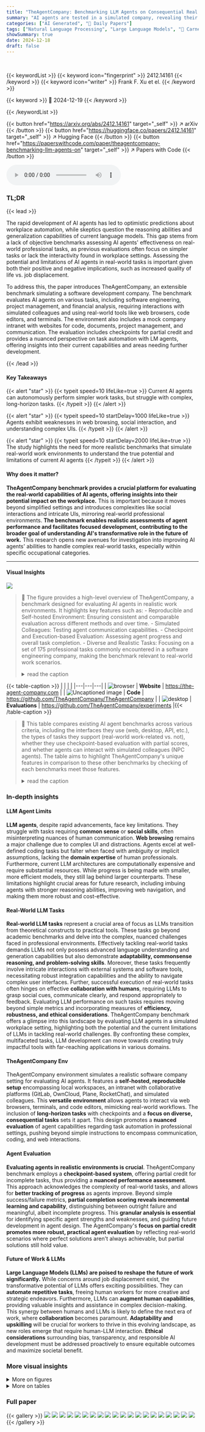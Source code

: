 ```yaml
---
title: "TheAgentCompany: Benchmarking LLM Agents on Consequential Real World Tasks"
summary: "AI agents are tested in a simulated company, revealing their capability to automate tasks and shortcomings with complex workflows and interfaces."
categories: ["AI Generated", "🤗 Daily Papers"]
tags: ["Natural Language Processing", "Large Language Models", "🏢 Carnegie Mellon University",]
showSummary: true
date: 2024-12-18
draft: false
---
```


<br>

{{< keywordList >}}
{{< keyword icon="fingerprint" >}} 2412.14161 {{< /keyword >}}
{{< keyword icon="writer" >}} Frank F. Xu et el. {{< /keyword >}}
 
{{< keyword >}} 🤗 2024-12-19 {{< /keyword >}}
 
{{< /keywordList >}}

{{< button href="https://arxiv.org/abs/2412.14161" target="_self" >}}
↗ arXiv
{{< /button >}}
{{< button href="https://huggingface.co/papers/2412.14161" target="_self" >}}
↗ Hugging Face
{{< /button >}}
{{< button href="https://paperswithcode.com/paper/theagentcompany-benchmarking-llm-agents-on" target="_self" >}}
↗ Papers with Code
{{< /button >}}



<audio controls>
    <source src="https://ai-paper-reviewer.com/2412.14161/podcast.wav" type="audio/wav">
    Your browser does not support the audio element.
</audio>


### TL;DR


{{< lead >}}

The rapid development of AI agents has led to optimistic predictions about workplace automation, while skeptics question the reasoning abilities and generalization capabilities of current language models. This gap stems from a lack of objective benchmarks assessing AI agents' effectiveness on real-world professional tasks, as previous evaluations often focus on simpler tasks or lack the interactivity found in workplace settings. Assessing the potential and limitations of AI agents in real-world tasks is important given both their positive and negative implications, such as increased quality of life vs. job displacement.

To address this, the paper introduces TheAgentCompany, an extensible benchmark simulating a software development company. The benchmark evaluates AI agents on various tasks, including software engineering, project management, and financial analysis, requiring interactions with simulated colleagues and using real-world tools like web browsers, code editors, and terminals.  The environment also includes a mock company intranet with websites for code, documents, project management, and communication.  The evaluation includes checkpoints for partial credit and provides a nuanced perspective on task automation with LM agents, offering insights into their current capabilities and areas needing further development.

{{< /lead >}}


#### Key Takeaways

{{< alert "star" >}}
{{< typeit speed=10 lifeLike=true >}} Current AI agents can autonomously perform simpler work tasks, but struggle with complex, long-horizon tasks. {{< /typeit >}}
{{< /alert >}}

{{< alert "star" >}}
{{< typeit speed=10 startDelay=1000 lifeLike=true >}} Agents exhibit weaknesses in web browsing, social interaction, and understanding complex UIs. {{< /typeit >}}
{{< /alert >}}

{{< alert "star" >}}
{{< typeit speed=10 startDelay=2000 lifeLike=true >}} The study highlights the need for more realistic benchmarks that simulate real-world work environments to understand the true potential and limitations of current AI agents {{< /typeit >}}
{{< /alert >}}

#### Why does it matter?
**TheAgentCompany benchmark provides a crucial platform for evaluating the real-world capabilities of AI agents, offering insights into their potential impact on the workplace.** This is important because it moves beyond simplified settings and introduces complexities like social interactions and intricate UIs, mirroring real-world professional environments. **The benchmark enables realistic assessments of agent performance and facilitates focused development, contributing to the broader goal of understanding AI's transformative role in the future of work.** This research opens new avenues for investigation into improving AI agents' abilities to handle complex real-world tasks, especially within specific occupational categories.

------
#### Visual Insights



![](https://arxiv.org/html/2412.14161/x2.png)

> 🔼 The figure provides a high-level overview of TheAgentCompany, a benchmark designed for evaluating AI agents in realistic work environments. It highlights key features such as: - Reproducible and Self-hosted Environment: Ensuring consistent and comparable evaluation across different methods and over time. - Simulated Colleagues: Testing agent communication capabilities. - Checkpoint and Execution-based Evaluation: Assessing agent progress and overall task completion. - Diverse and Realistic Tasks: Focusing on a set of 175 professional tasks commonly encountered in a software engineering company, making the benchmark relevant to real-world work scenarios.
> <details>
> <summary>read the caption</summary>
> Figure 1: An overview of TheAgentCompany benchmark. It features a reproducible and self-hosted environment, simulated colleagues to test agent communication capabilities, checkpoint and execution-based evaluation, and a set of 175 diverse, realistic and professional tasks in a software engineering company setting.
> </details>





{{< table-caption >}}
| | | |
|---|---|---| 
| ![browser](https://arxiv.org/html/2412.14161/extracted/6080186/figs/icon/browser.png) | **Website** | https://the-agent-company.com |
| ![Uncaptioned image](https://arxiv.org/html/2412.14161/x1.png) | **Code** | https://github.com/TheAgentCompany/TheAgentCompany |
| ![desktop](https://arxiv.org/html/2412.14161/extracted/6080186/figs/icon/desktop.png) | **Evaluations** | https://github.com/TheAgentCompany/experiments |{{< /table-caption >}}

> 🔼 This table compares existing AI agent benchmarks across various criteria, including the interfaces they use (web, desktop, API, etc.), the types of tasks they support (real-world work-related vs. not), whether they use checkpoint-based evaluation with partial scores, and whether agents can interact with simulated colleagues (NPC agents).  The table aims to highlight TheAgentCompany's unique features in comparison to these other benchmarks by checking of each benchmarks meet those features.
> <details>
> <summary>read the caption</summary>
> Table 1: Comparison of different AI agent benchmarks. Interface: the interface agent has access to;  is web browser,  is desktop,  is API usage,  is Python script,  is chat platform,  is bash terminal. Supported Tasks: tasks in the benchmark, ∗*∗ indicate tasks with no association with real-world occupations; SE refers to software engineering, HR is human resources, PM is project manager. Checkpoint-based evaluation: if tasks are evaluated at intermediate checkpoints and assigned partial scores. Interact with NPC Agents: If the agent can interact with other NPC agents during task-solving.
> </details>





### In-depth insights


#### LLM Agent Limits
**LLM agents**, despite rapid advancements, face key limitations.  They struggle with tasks requiring **common sense** or **social skills**, often misinterpreting nuances of human communication.  **Web browsing** remains a major challenge due to complex UI and distractions.  Agents excel at well-defined coding tasks but falter when faced with ambiguity or implicit assumptions, lacking the **domain expertise** of human professionals.  Furthermore, current LLM architectures are computationally expensive and require substantial resources.  While progress is being made with smaller, more efficient models, they still lag behind larger counterparts.  These limitations highlight crucial areas for future research, including imbuing agents with stronger reasoning abilities, improving web navigation, and making them more robust and cost-effective.

#### Real-World LLM Tasks
**Real-world LLM tasks** represent a crucial area of focus as LLMs transition from theoretical constructs to practical tools.  These tasks go beyond academic benchmarks and delve into the complex, nuanced challenges faced in professional environments.  Effectively tackling real-world tasks demands LLMs not only possess advanced language understanding and generation capabilities but also demonstrate **adaptability, commonsense reasoning, and problem-solving skills**.  Moreover, these tasks frequently involve intricate interactions with external systems and software tools, necessitating robust integration capabilities and the ability to navigate complex user interfaces.  Further, successful execution of real-world tasks often hinges on effective **collaboration with humans**, requiring LLMs to grasp social cues, communicate clearly, and respond appropriately to feedback. Evaluating LLM performance on such tasks requires moving beyond simple metrics and incorporating measures of **efficiency, robustness, and ethical considerations**.  TheAgentCompany benchmark offers a glimpse into this landscape by evaluating LLM agents in a simulated workplace setting, highlighting both the potential and the current limitations of LLMs in tackling real-world challenges. By confronting these complex, multifaceted tasks, LLM development can move towards creating truly impactful tools with far-reaching applications in various domains.

#### TheAgentCompany Env
TheAgentCompany environment simulates a realistic software company setting for evaluating AI agents. It features a **self-hosted, reproducible setup** encompassing local workspaces, an intranet with collaborative platforms (GitLab, OwnCloud, Plane, RocketChat), and simulated colleagues.  This **versatile environment** allows agents to interact via web browsers, terminals, and code editors, mimicking real-world workflows. The inclusion of **long-horizon tasks** with checkpoints and a **focus on diverse, consequential tasks** sets it apart. This design promotes a **nuanced evaluation** of agent capabilities regarding task automation in professional settings, pushing beyond simple instructions to encompass communication, coding, and web interactions.

#### Agent Evaluation
**Evaluating agents in realistic environments is crucial**.  TheAgentCompany benchmark employs a **checkpoint-based system**, offering partial credit for incomplete tasks, thus providing a **nuanced performance assessment**.  This approach acknowledges the complexity of real-world tasks, and allows for **better tracking of progress** as agents improve.  Beyond simple success/failure metrics, **partial completion scoring reveals incremental learning and capability**, distinguishing between outright failure and meaningful, albeit incomplete progress.  This **granular analysis is essential** for identifying specific agent strengths and weaknesses, and guiding future development in agent design. The AgentCompany's **focus on partial credit promotes more robust, practical agent evaluation** by reflecting real-world scenarios where perfect solutions aren't always achievable, but partial solutions still hold value.

#### Future of Work & LLMs
**Large Language Models (LLMs) are poised to reshape the future of work significantly.** While concerns around job displacement exist, the transformative potential of LLMs offers exciting possibilities.  They can **automate repetitive tasks**, freeing human workers for more creative and strategic endeavors.  Furthermore, LLMs can **augment human capabilities**, providing valuable insights and assistance in complex decision-making. This synergy between humans and LLMs is likely to define the next era of work, where **collaboration** becomes paramount. **Adaptability and upskilling** will be crucial for workers to thrive in this evolving landscape, as new roles emerge that require human-LLM interaction.  **Ethical considerations** surrounding bias, transparency, and responsible AI development must be addressed proactively to ensure equitable outcomes and maximize societal benefit.


### More visual insights

<details>
<summary>More on figures
</summary>


![](https://arxiv.org/html/2412.14161/x3.png)

> 🔼 This figure illustrates a workflow of an agent completing a project management task within TheAgentCompany environment.  The agent uses various tools and interacts with simulated colleagues to manage a sprint for the RisingWave project. Key steps shown in the workflow include: - Accessing and updating sprint issues in Plane. - Notifying issue assignees via Rocket.Chat. - Cloning the project repository from GitLab. - Running a code coverage script. - Uploading a summarized report to OwnCloud. - Incorporating feedback from a simulated project manager. Each step has associated checkpoints and scores, demonstrating the agent’s progress and performance on the task.
> <details>
> <summary>read the caption</summary>
> Figure 2:  Example TheAgentCompany workflow illustrating an agent managing a sprint for the RisingWave project. The task involves identifying and moving unfinished issues to next sprint cycle, notifying assignees of those issues, running a code coverage script, uploading summarized report to OwnCloud, and incorporating feedback on report from a simulated project manager.
> </details>



![](https://arxiv.org/html/2412.14161/x4.png)

> 🔼 This figure provides a schematic overview of the agent architecture employed in the study.  The agent interacts with a simulated environment through three key interfaces: a browser, a bash shell, and an IPython server.  The core of the agent's operation involves receiving observations from the environment and using these, along with a history of past actions and observations, to determine the next action to take.  This action is then relayed back to the environment, and the cycle continues.  The diagram illustrates this flow, showing an example of an LLM prompt and the subsequent actions generated by the agent.
> <details>
> <summary>read the caption</summary>
> Figure 3:  Overview of OpenHands’ default CodeAct + Browsing agent architecture, the baseline agent used throughout the experiments.
> </details>



![](https://arxiv.org/html/2412.14161/x5.png)

> 🔼 This bar chart compares the success rates of two large language models, Claude-3.5-sonnet and Llama-3.1-405B, across four different platforms: GitLab, Plane, RocketChat, and ownCloud.  Success rate is defined as the percentage of tasks completed successfully on each platform. Claude-3.5-sonnet consistently outperforms Llama-3.1-405B on all platforms. Both models exhibit the highest success rates on GitLab and Plane, and struggle the most on ownCloud and RocketChat. This suggests that tasks involving coding and project management are easier for LLMs compared to those involving file management and communication.
> <details>
> <summary>read the caption</summary>
> (a) Success rate across platforms
> </details>



![](https://arxiv.org/html/2412.14161/x6.png)

> 🔼 This bar chart compares the success rates of two large language models, Claude-3.5-Sonnet and Llama-3.1-405B, across seven different task categories: Software Development Engineering (SDE), Project Management (PM), Data Science (DS), Administration (Admin), Human Resources (HR), Finance, and Other. The x-axis represents the task category, and the y-axis represents the success rate, expressed as a percentage. Each bar represents the success rate of a specific LLM on a specific task category.
> <details>
> <summary>read the caption</summary>
> (b) Success rate across task categories
> </details>



![](https://arxiv.org/html/2412.14161/x7.png)

> 🔼 This figure presents two bar charts comparing the success rates of different large language models (LLMs) on tasks within TheAgentCompany benchmark. The left chart (a) breaks down success rates by *platform*, indicating how well the models perform on tasks involving GitLab, Plane, RocketChat, and ownCloud. It highlights performance disparities across these platforms, suggesting areas where LLMs excel or struggle. The right chart (b) compares success rates across different *task categories* related to job roles within a software company, including Software Development Engineer (SDE), Project Management (PM), Data Science (DS), Administrative (Admin), Human Resources (HR), Finance, and Other. This analysis reveals how well LLMs perform on tasks typically associated with different professions within a simulated work environment.  The specific models compared in both graphs are Claude-3.5-Sonnet and Llama-3.1-405B.
> <details>
> <summary>read the caption</summary>
> Figure 4: Comparing agent success rate across platforms (left) and task categories (right).
> </details>



![](https://arxiv.org/html/2412.14161/x8.png)

> 🔼 The agent communicates with a simulated colleague (Zhang Wei) through RocketChat to request equipment (three HP Workstations and three wireless mice). Zhang Wei informs the agent that the request exceeds the department's budget. The agent then revises the request to two mice and two desktops, demonstrating its ability to negotiate and adhere to budget constraints.
> <details>
> <summary>read the caption</summary>
> Figure 5: Simulated Colleague Communication Example 1 – The agent is tasked with collecting required equipment while adhering to the department’s budget. After calculating that the requested items exceed the budget, the agent negotiates with the simulated colleague to reduce the request, showcasing its ability of effective communication.
> </details>



![](https://arxiv.org/html/2412.14161/x9.png)

> 🔼 The agent interacts with a simulated project manager (Li Ming) through a chat interface to gather requirements for a new graduate software engineering job description.  The agent asks for the job description template, minimum and preferred qualifications, and the ideal salary range. Li Ming provides the requested information.  This tests the agent's ability to systematically collect information and clarify requirements via professional communication.
> <details>
> <summary>read the caption</summary>
> Figure 6: Simulated Colleague Communication Example 2 – The agent is tasked with writing a job description for a new graduate software engineering position. To fulfill the task, the agent communicates with simulated Project Manager to gather requirements. The agent requests the job description template, minimum and preferred qualifications, and the ideal salary range. This interaction evaluates the agent’s ability to gather information systematically and clarify task-related requirements through effective communication.
> </details>



</details>




<details>
<summary>More on tables
</summary>


{{< table-caption >}}
| Model | Success | Score | Steps | Costs |
|---|---|---|---|---| 
| API-based Models | | | | |
| Claude-3.5-Sonnet | 24.0% | 34.4% | 29.17 | $6.34 |
| Gemini-2.0-Flash | 11.4% | 19.0% | 39.85 | $0.79 |
| GPT-4o | 8.6% | 16.7% | 14.55 | $1.29 |
| Gemini-1.5-Pro | 3.4% | 8.0% | 22.10 | $6.78 |
| Amazon-Nova-Pro-v1 | 1.7% | 5.7% | 19.59 | $1.55 |
| Open-weights Models | | | | |
| Llama-3.1-405b | 7.4% | 14.1% | 22.95 | $3.21 |
| Llama-3.3-70b | 6.9% | 12.8% | 20.93 | $0.93 |
| Qwen-2.5-72b | 5.7% | 11.8% | 23.99 | $1.53 |
| Llama-3.1-70b | 1.7% | 6.5% | 19.18 | $0.83 |
| Qwen-2-72b | 1.1% | 4.2% | 23.70 | $0.28 |{{< /table-caption >}}
> 🔼 This table provides example task intents and checkpoints for three domains in TheAgentCompany, namely, SWE, Finance, and PM. Each domain includes a task intent, which is a brief description of the task, and several checkpoints that evaluate the agent's progress in completing the task. Checkpoints reflect intermediate steps and measure completion based on actions performed, accuracy, and collaboration elements. This table showcases the diversity and structure of the tasks designed in TheAgentCompany.
> <details>
> <summary>read the caption</summary>
> Table 2: Example task intents and checkpoints for three domains.
> </details>

{{< table-caption >}}
| Model | *GitLab* (71 tasks) | *Plane* (17 tasks) | *RocketChat* (79 tasks) | *ownCloud* (70 tasks) |
|---|---|---|---|---| 
|---| Success (%) | Score (%) | Success (%) | Score (%) | Success (%) | Score (%) | Success (%) | Score (%) |
| **API-based Models** | | | | | | | | |
| Claude-3.5-Sonnet | 30.99 | 40.25 | 41.18 | 50.37 | 21.52 | 34.68 | 10.00 | 21.81 |
| Gemini-2.0-Flash | 11.27 | 18.21 | 17.65 | 29.84 | 13.92 | 23.34 | 2.86 | 8.52 |
| GPT-4o | 11.27 | 19.46 | 23.53 | 33.68 | 5.06 | 16.08 | 1.43 | 7.76 |
| Gemini-1.5-Pro | 2.82 | 3.88 | 5.88 | 14.05 | 3.80 | 10.97 | 0.00 | 4.22 |
| Amazon-Nova-Pro-v1 | 2.82 | 7.22 | 5.88 | 16.67 | 1.27 | 5.36 | 0.00 | 2.43 |
| **Open-weights Models** | | | | | | | | |
| Llama-3.1-405b | 5.63 | 11.84 | 29.41 | 39.12 | 8.86 | 16.46 | 0.00 | 4.45 |
| Llama-3.3-70b | 8.45 | 14.26 | 11.76 | 21.65 | 5.06 | 12.06 | 0.00 | 3.76 |
| Qwen-2.5-72b | 5.63 | 11.33 | 11.76 | 23.56 | 5.06 | 12.60 | 0.00 | 4.14 |
| Llama-3.1-70b | 1.41 | 6.09 | 5.88 | 15.35 | 2.53 | 8.23 | 0.00 | 3.32 |
| Qwen-2-72b | 1.41 | 1.94 | 5.88 | 12.45 | 0.00 | 4.88 | 0.00 | 2.60 |{{< /table-caption >}}
> 🔼 This table compares the performance of different large language models (LLMs) on a set of real-world tasks as defined in TheAgentCompany benchmark. It includes both API-based models (like Claude, Gemini, GPT-40, etc.) and open-weight models (like Llama, Qwen, etc.). The metrics used for comparison include success rate, overall score (taking into account partial completions), number of steps taken per task, and cost per task.
> <details>
> <summary>read the caption</summary>
> Table 3: Performance comparison of various foundation models on TheAgentCompany.
> </details>

{{< table-caption >}}
| Model | *SDE* (69 tasks) | *PM* (28 tasks) | *DS* (14 tasks) | *Admin* (15 tasks) | *HR* (29 tasks) | *Finance* (12 tasks) | *Other* (8 tasks) |
|---|---|---|---|---|---|---|---|---|---|---|---|---|---|
| | Success | Score | Success | Score | Success | Score | Success | Score | Success | Score | Success | Score | Success | Score |
|---|---|---|---|---|---|---|---|---|---|---|---|---|---|
| **API-based Models** | | | | | | | | | | | | | |
| Claude-3.5-Sonnet | 30.43 | 38.02 | 35.71 | 51.31 | 14.29 | 21.70 | 0.00 | 11.59 | 24.14 | 34.49 | 8.33 | 25.17 | 12.50 | 22.40 |
| Gemini-2.0-Flash | 13.04 | 18.99 | 17.86 | 31.71 | 0.00 | 6.49 | 6.67 | 15.20 | 17.24 | 23.08 | 0.00 | 4.31 | 0.00 | 10.05 |
| GPT-4o | 13.04 | 19.18 | 17.86 | 32.27 | 0.00 | 4.70 | 6.67 | 13.89 | 0.00 | 8.28 | 0.00 | 7.36 | 0.00 | 10.78 |
| Gemini-1.5-Pro | 4.35 | 5.64 | 3.57 | 13.19 | 0.00 | 4.82 | 6.67 | 9.92 | 3.45 | 11.42 | 0.00 | 2.78 | 0.00 | 8.07 |
| Amazon-Nova-Pro-v1 | 2.90 | 6.07 | 3.57 | 12.54 | 0.00 | 3.27 | 0.00 | 0.00 | 0.00 | 4.27 | 0.00 | 2.78 | 0.00 | 2.86 |
| **Open-weights Models** | | | | | | | | | | | | | |
| Llama-3.1-405b | 5.80 | 11.33 | 21.43 | 35.62 | 0.00 | 5.42 | 0.00 | 3.33 | 6.90 | 12.56 | 0.00 | 5.00 | 12.50 | 17.45 |
| Llama-3.3-70b | 11.59 | 16.49 | 7.14 | 19.83 | 0.00 | 4.70 | 0.00 | 1.67 | 6.90 | 11.38 | 0.00 | 5.69 | 0.00 | 7.03 |
| Qwen-2.5-72b | 7.25 | 11.99 | 10.71 | 22.90 | 0.00 | 5.42 | 0.00 | 2.14 | 6.90 | 12.36 | 0.00 | 7.15 | 0.00 | 5.99 |
| Llama-3.1-70b | 1.45 | 4.77 | 3.57 | 15.16 | 0.00 | 5.42 | 0.00 | 2.42 | 3.45 | 7.19 | 0.00 | 3.82 | 0.00 | 2.86 |
| Qwen-2-72b | 2.90 | 3.68 | 0.00 | 7.44 | 0.00 | 4.70 | 0.00 | 0.56 | 0.00 | 4.14 | 0.00 | 3.61 | 0.00 | 4.95 |{{< /table-caption >}}
> 🔼 This table presents a breakdown of the performance of different large language models on tasks that involve interactions with specific platforms within TheAgentCompany, such as GitLab, Plane, RocketChat, and ownCloud. The performance is measured in terms of success rate and overall score, both presented as percentages.
> <details>
> <summary>read the caption</summary>
> Table 4: Performance of the models in tasks that require different platforms in TheAgentCompany. All numbers are percentages (%).
> </details>

</details>




### Full paper

{{< gallery >}}
<img src="https://ai-paper-reviewer.com/2412.14161/1.png" class="grid-w50 md:grid-w33 xl:grid-w25" />
<img src="https://ai-paper-reviewer.com/2412.14161/2.png" class="grid-w50 md:grid-w33 xl:grid-w25" />
<img src="https://ai-paper-reviewer.com/2412.14161/3.png" class="grid-w50 md:grid-w33 xl:grid-w25" />
<img src="https://ai-paper-reviewer.com/2412.14161/4.png" class="grid-w50 md:grid-w33 xl:grid-w25" />
<img src="https://ai-paper-reviewer.com/2412.14161/5.png" class="grid-w50 md:grid-w33 xl:grid-w25" />
<img src="https://ai-paper-reviewer.com/2412.14161/6.png" class="grid-w50 md:grid-w33 xl:grid-w25" />
<img src="https://ai-paper-reviewer.com/2412.14161/7.png" class="grid-w50 md:grid-w33 xl:grid-w25" />
<img src="https://ai-paper-reviewer.com/2412.14161/8.png" class="grid-w50 md:grid-w33 xl:grid-w25" />
<img src="https://ai-paper-reviewer.com/2412.14161/9.png" class="grid-w50 md:grid-w33 xl:grid-w25" />
<img src="https://ai-paper-reviewer.com/2412.14161/10.png" class="grid-w50 md:grid-w33 xl:grid-w25" />
<img src="https://ai-paper-reviewer.com/2412.14161/11.png" class="grid-w50 md:grid-w33 xl:grid-w25" />
<img src="https://ai-paper-reviewer.com/2412.14161/12.png" class="grid-w50 md:grid-w33 xl:grid-w25" />
<img src="https://ai-paper-reviewer.com/2412.14161/13.png" class="grid-w50 md:grid-w33 xl:grid-w25" />
<img src="https://ai-paper-reviewer.com/2412.14161/14.png" class="grid-w50 md:grid-w33 xl:grid-w25" />
<img src="https://ai-paper-reviewer.com/2412.14161/15.png" class="grid-w50 md:grid-w33 xl:grid-w25" />
<img src="https://ai-paper-reviewer.com/2412.14161/16.png" class="grid-w50 md:grid-w33 xl:grid-w25" />
<img src="https://ai-paper-reviewer.com/2412.14161/17.png" class="grid-w50 md:grid-w33 xl:grid-w25" />
<img src="https://ai-paper-reviewer.com/2412.14161/18.png" class="grid-w50 md:grid-w33 xl:grid-w25" />
<img src="https://ai-paper-reviewer.com/2412.14161/19.png" class="grid-w50 md:grid-w33 xl:grid-w25" />
<img src="https://ai-paper-reviewer.com/2412.14161/20.png" class="grid-w50 md:grid-w33 xl:grid-w25" />
{{< /gallery >}}